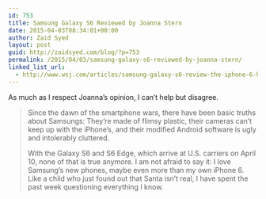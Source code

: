 ```yaml
---
id: 753
title: Samsung Galaxy S6 Reviewed by Joanna Stern
date: 2015-04-03T08:34:01+00:00
author: Zaid Syed
layout: post
guid: http://zaidsyed.com/blog/?p=753
permalink: /2015/04/03/samsung-galaxy-s6-reviewed-by-joanna-stern/
linked_list_url:
  - http://www.wsj.com/articles/samsung-galaxy-s6-review-the-iphone-6-has-met-its-match-1427825674
---
```

As much as I respect Joanna&#8217;s opinion, I can&#8217;t help but disagree.

> Since the dawn of the smartphone wars, there have been basic truths about Samsungs: They’re made of flimsy plastic, their cameras can’t keep up with the iPhone’s, and their modified Android software is ugly and intolerably cluttered.
> 
> With the Galaxy S6 and S6 Edge, which arrive at U.S. carriers on April 10, none of that is true anymore. I am not afraid to say it: I love Samsung’s new phones, maybe even more than my own iPhone 6. Like a child who just found out that Santa isn’t real, I have spent the past week questioning everything I know.
